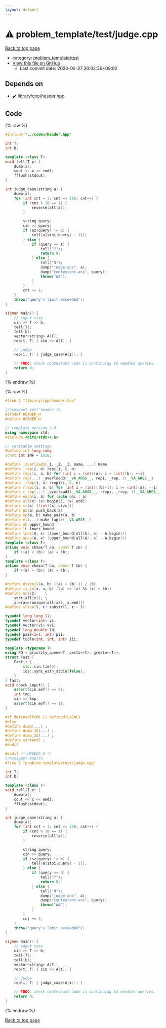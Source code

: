 ```yaml
---
layout: default
---
```


<!-- mathjax config similar to math.stackexchange -->
<script type="text/javascript" async
  src="https://cdnjs.cloudflare.com/ajax/libs/mathjax/2.7.5/MathJax.js?config=TeX-MML-AM_CHTML">
</script>
<script type="text/x-mathjax-config">
  MathJax.Hub.Config({
    TeX: { equationNumbers: { autoNumber: "AMS" }},
    tex2jax: {
      inlineMath: [ ['$','$'] ],
      processEscapes: true
    },
    "HTML-CSS": { matchFontHeight: false },
    displayAlign: "left",
    displayIndent: "2em"
  });
</script>

<script type="text/javascript" src="https://cdnjs.cloudflare.com/ajax/libs/jquery/3.4.1/jquery.min.js"></script>
<script src="https://cdn.jsdelivr.net/npm/jquery-balloon-js@1.1.2/jquery.balloon.min.js" integrity="sha256-ZEYs9VrgAeNuPvs15E39OsyOJaIkXEEt10fzxJ20+2I=" crossorigin="anonymous"></script>
<script type="text/javascript" src="../../../assets/js/copy-button.js"></script>
<link rel="stylesheet" href="../../../assets/css/copy-button.css" />


# :warning: problem_template/test/judge.cpp

<a href="../../../index.html">Back to top page</a>

* category: <a href="../../../index.html#76c92c32675513a9b45b3a525f3ad871">problem_template/test</a>
* <a href="{{ site.github.repository_url }}/blob/master/problem_template/test/judge.cpp">View this file on GitHub</a>
    - Last commit date: 2020-04-27 20:02:36+09:00




## Depends on

* :heavy_check_mark: <a href="../../library/cpp/header.hpp.html">library/cpp/header.hpp</a>


## Code

<a id="unbundled"></a>
{% raw %}
```cpp
#include "../codes/header.hpp"

int T;
int b;

template <class T>
void tell(T x) {
    dump(x);
    cout << x << endl;
    fflush(stdout);
}

int judge_case(string a) {
    dump(a);
    for (int cnt = 1; cnt <= 150; cnt++) {
        if (cnt % 10 == 1) {
            reverse(all(a));
        }

        string query;
        cin >> query;
        if (sz(query) != b) {
            tell(a[stoi(query) - 1]);
        } else {
            if (query == a) {
                tell("Y");
                return 0;
            } else {
                tell("N");
                dump("judge-ans", a);
                dump("contestant-ans", query);
                throw("WA");
            }
        }
        cnt += 1;
    }
    throw("query's limit exceeded");
}

signed main() {
    // input case
    cin >> T >> b;
    tell(T);
    tell(b);
    vector<string> A(T);
    rep(t, T) { cin >> A[t]; }

    // judge
    rep(i, T) { judge_case(A[i]); }

    // TODO: check contestant code is continuing to needles queries.
    return 0;
}

```
{% endraw %}

<a id="bundled"></a>
{% raw %}
```cpp
#line 2 "library/cpp/header.hpp"

//%snippet.set('header')%
#ifndef HEADER_H
#define HEADER_H

// template version 2.0
using namespace std;
#include <bits/stdc++.h>

// varibable settings
#define int long long
const int INF = 1e18;

#define _overload3(_1, _2, _3, name, ...) name
#define _rep(i, n) repi(i, 0, n)
#define repi(i, a, b) for (int i = (int)(a); i < (int)(b); ++i)
#define rep(...) _overload3(__VA_ARGS__, repi, _rep, )(__VA_ARGS__)
#define _rrep(i, n) rrepi(i, 0, n)
#define rrepi(i, a, b) for (int i = (int)((b)-1); i >= (int)(a); --i)
#define r_rep(...) _overload3(__VA_ARGS__, rrepi, _rrep, )(__VA_ARGS__)
#define each(i, a) for (auto &&i : a)
#define all(x) (x).begin(), (x).end()
#define sz(x) ((int)(x).size())
#define pb(a) push_back(a)
#define mp(a, b) make_pair(a, b)
#define mt(...) make_tuple(__VA_ARGS__)
#define ub upper_bound
#define lb lower_bound
#define lpos(A, x) (lower_bound(all(A), x) - A.begin())
#define upos(A, x) (upper_bound(all(A), x) - A.begin())
template <class T>
inline void chmax(T &a, const T &b) {
    if ((a) < (b)) (a) = (b);
}
template <class T>
inline void chmin(T &a, const T &b) {
    if ((a) > (b)) (a) = (b);
}

#define divceil(a, b) ((a) + (b)-1) / (b)
#define is_in(x, a, b) ((a) <= (x) && (x) < (b))
#define uni(x)    \
    sort(all(x)); \
    x.erase(unique(all(x)), x.end())
#define slice(l, r) substr(l, r - l)

typedef long long ll;
typedef vector<int> vi;
typedef vector<vi> vvi;
typedef long double ld;
typedef pair<int, int> pii;
typedef tuple<int, int, int> iii;

template <typename T>
using PQ = priority_queue<T, vector<T>, greater<T>>;
struct Fast {
    Fast() {
        std::cin.tie(0);
        ios::sync_with_stdio(false);
    }
} fast;
void check_input() {
    assert(cin.eof() == 0);
    int tmp;
    cin >> tmp;
    assert(cin.eof() == 1);
}

#if defined(PCM) || defined(LOCAL)
#else
#define dump(...) ;
#define dump_1d(...) ;
#define dump_2d(...) ;
#define cerrendl ;
#endif

#endif /* HEADER_H */
//%snippet.end()%
#line 2 "problem_template/test/judge.cpp"

int T;
int b;

template <class T>
void tell(T x) {
    dump(x);
    cout << x << endl;
    fflush(stdout);
}

int judge_case(string a) {
    dump(a);
    for (int cnt = 1; cnt <= 150; cnt++) {
        if (cnt % 10 == 1) {
            reverse(all(a));
        }

        string query;
        cin >> query;
        if (sz(query) != b) {
            tell(a[stoi(query) - 1]);
        } else {
            if (query == a) {
                tell("Y");
                return 0;
            } else {
                tell("N");
                dump("judge-ans", a);
                dump("contestant-ans", query);
                throw("WA");
            }
        }
        cnt += 1;
    }
    throw("query's limit exceeded");
}

signed main() {
    // input case
    cin >> T >> b;
    tell(T);
    tell(b);
    vector<string> A(T);
    rep(t, T) { cin >> A[t]; }

    // judge
    rep(i, T) { judge_case(A[i]); }

    // TODO: check contestant code is continuing to needles queries.
    return 0;
}

```
{% endraw %}

<a href="../../../index.html">Back to top page</a>

